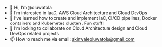 - 👋 Hi, I’m @oluwatola
- 👀 I’m interested in IaaC, AWS Cloud Architecture and Cloud DevOps
- 🌱 I’ve learned how to create and implement IaC, CI/CD pipelines, Docker containers and Kubernetes clusters. Fun stuff!
- 💞️ I’m looking to collaborate on Cloud Architecture design and Cloud DevOps related projects
- 📫 How to reach me via email: akinwaleoluwatola@gmail.com

<!---
oluwatola/oluwatola is a ✨ special ✨ repository because its `README.md` (this file) appears on your GitHub profile.
You can click the Preview link to take a look at your changes.
--->
